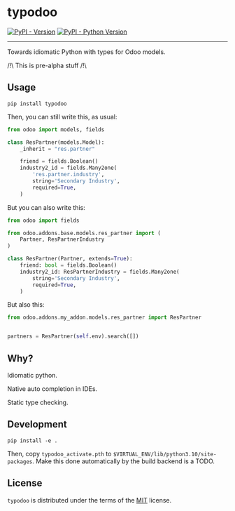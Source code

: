 # typodoo

[![PyPI - Version](https://img.shields.io/pypi/v/typodoo.svg)](https://pypi.org/project/typodoo)
[![PyPI - Python Version](https://img.shields.io/pypi/pyversions/typodoo.svg)](https://pypi.org/project/typodoo)

-----

Towards idiomatic Python with types for Odoo models.

/!\ This is pre-alpha stuff /!\

## Usage

`pip install typodoo`

Then, you can still write this, as usual:

```python
from odoo import models, fields

class ResPartner(models.Model):
    _inherit = "res.partner"

    friend = fields.Boolean()
    industry2_id = fields.Many2one(
        'res.partner.industry',
        string='Secondary Industry',
        required=True,
    )
```

But you can also write this:

```python
from odoo import fields

from odoo.addons.base.models.res_partner import (
    Partner, ResPartnerIndustry
)

class ResPartner(Partner, extends=True):
    friend: bool = fields.Boolean()
    industry2_id: ResPartnerIndustry = fields.Many2one(
        string='Secondary Industry',
        required=True,
    )
```

But also this:

```python
from odoo.addons.my_addon.models.res_partner import ResPartner


partners = ResPartner(self.env).search([])
```

## Why?

Idiomatic python.

Native auto completion in IDEs.

Static type checking.

## Development

`pip install -e .`

Then, copy `typodoo_activate.pth` to `$VIRTUAL_ENV/lib/python3.10/site-packages`.
Make this done automatically by the build backend is a TODO.

## License

`typodoo` is distributed under the terms of the
[MIT](https://spdx.org/licenses/MIT.html) license.
